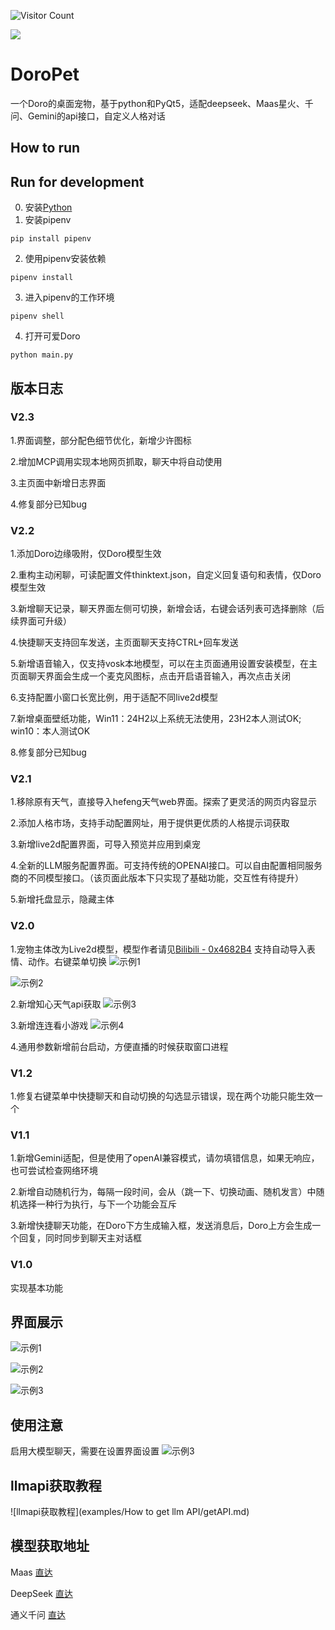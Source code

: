 ![Visitor Count](https://profile-counter.glitch.me/waterfeet/count.svg)

![](https://github-readme-stats.vercel.app/api?username=waterfeet&show_icons=true&theme=transparent)

# DoroPet
一个Doro的桌面宠物，基于python和PyQt5，适配deepseek、Maas星火、千问、Gemini的api接口，自定义人格对话

## How to run

## Run for development
0. 安装[Python](https://www.python.org/downloads/)
1. 安装pipenv
```
pip install pipenv
```
2. 使用pipenv安装依赖
```
pipenv install
```
3. 进入pipenv的工作环境
```
pipenv shell
```
4. 打开可爱Doro
```
python main.py
```


## 版本日志
### V2.3
1.界面调整，部分配色细节优化，新增少许图标

2.增加MCP调用实现本地网页抓取，聊天中将自动使用

3.主页面中新增日志界面

4.修复部分已知bug


### V2.2
1.添加Doro边缘吸附，仅Doro模型生效

2.重构主动闲聊，可读配置文件thinktext.json，自定义回复语句和表情，仅Doro模型生效

3.新增聊天记录，聊天界面左侧可切换，新增会话，右键会话列表可选择删除（后续界面可升级）

4.快捷聊天支持回车发送，主页面聊天支持CTRL+回车发送

5.新增语音输入，仅支持vosk本地模型，可以在主页面通用设置安装模型，在主页面聊天界面会生成一个麦克风图标，点击开启语音输入，再次点击关闭

6.支持配置小窗口长宽比例，用于适配不同live2d模型

7.新增桌面壁纸功能，Win11：24H2以上系统无法使用，23H2本人测试OK; win10：本人测试OK

8.修复部分已知bug


### V2.1
1.移除原有天气，直接导入hefeng天气web界面。探索了更灵活的网页内容显示

2.添加人格市场，支持手动配置网址，用于提供更优质的人格提示词获取

3.新增live2d配置界面，可导入预览并应用到桌宠

4.全新的LLM服务配置界面。可支持传统的OPENAI接口。可以自由配置相同服务商的不同模型接口。（该页面此版本下只实现了基础功能，交互性有待提升）

5.新增托盘显示，隐藏主体


### V2.0
1.宠物主体改为Live2d模型，模型作者请见[Bilibili - 0x4682B4](https://www.bilibili.com/video/BV16z421B7HQ/?spm_id_from=333.337.search-card.all.click&vd_source=9bceeddd42a92116ea7719803b25e80f)
支持自动导入表情、动作。右键菜单切换
![示例1](https://github.com/waterfeet/DoroPet_V2/blob/main/%E8%A1%A8%E6%83%85.png)

![示例2](https://github.com/waterfeet/DoroPet_V2/blob/main/%E5%8A%A8%E4%BD%9C.png)

2.新增知心天气api获取
![示例3](https://github.com/waterfeet/DoroPet_V2/blob/main/%E7%A4%BA%E4%BE%8B_%E5%A4%A9%E6%B0%94.png)

3.新增连连看小游戏
![示例4](https://github.com/waterfeet/DoroPet_V2/blob/main/%E8%BF%9E%E8%BF%9E%E7%9C%8B.png)

4.通用参数新增前台启动，方便直播的时候获取窗口进程


### V1.2
1.修复右键菜单中快捷聊天和自动切换的勾选显示错误，现在两个功能只能生效一个


### V1.1
1.新增Gemini适配，但是使用了openAI兼容模式，请勿填错信息，如果无响应，也可尝试检查网络环境

2.新增自动随机行为，每隔一段时间，会从（跳一下、切换动画、随机发言）中随机选择一种行为执行，与下一个功能会互斥

3.新增快捷聊天功能，在Doro下方生成输入框，发送消息后，Doro上方会生成一个回复，同时同步到聊天主对话框

### V1.0
实现基本功能

## 界面展示
![示例1](examples/4f8c0ccc-d96f-4c79-9736-98322a8dbffa.png)

![示例2](examples/7ed89c43-2a7a-448d-a9c5-a5bf4eae0067.png)

![示例3](examples/1f8e33c8-a0b4-46d8-87ce-277f48dfd4d2.png)

## 使用注意
启用大模型聊天，需要在设置界面设置
![示例3](examples/796e748f-cb50-4d71-8dc6-76c6efd8e972.png)

## llmapi获取教程
![llmapi获取教程](examples/How to get llm API/getAPI.md)


## 模型获取地址
Maas
[直达](https://training.xfyun.cn/experience/text2text)

DeepSeek
[直达](https://platform.deepseek.com)

通义千问
[直达](https://bailian.console.aliyun.com/?spm=5176.30202035.J_5cDGbYTFXDvcuWnwVDdx7.1.370f1e71U1iaYl&tab=model#/model-market/detail/qwen3)
